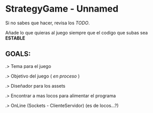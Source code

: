 # StrategyGame - Unnamed 

Si no sabes que hacer, revisa los _TODO_.

Añade lo que quieras al juego siempre que el codigo que subas sea **ESTABLE**

## GOALS:

.> Tema para el juego

.> Objetivo del juego ( *en proceso* )

.> Diseñador para los assets

.> Encontrar a mas locos para alimentar el programa
 
.> OnLine (Sockets - ClienteServidor) (es de locos...?)

